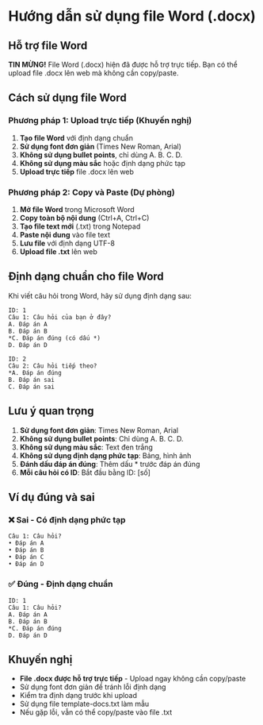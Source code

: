 # Hướng dẫn sử dụng file Word (.docx)

## Hỗ trợ file Word

**TIN MỪNG!** File Word (.docx) hiện đã được hỗ trợ trực tiếp. Bạn có thể upload file .docx lên web mà không cần copy/paste.

## Cách sử dụng file Word

### Phương pháp 1: Upload trực tiếp (Khuyến nghị)
1. **Tạo file Word** với định dạng chuẩn
2. **Sử dụng font đơn giản** (Times New Roman, Arial)
3. **Không sử dụng bullet points**, chỉ dùng A. B. C. D.
4. **Không sử dụng màu sắc** hoặc định dạng phức tạp
5. **Upload trực tiếp** file .docx lên web

### Phương pháp 2: Copy và Paste (Dự phòng)
1. **Mở file Word** trong Microsoft Word
2. **Copy toàn bộ nội dung** (Ctrl+A, Ctrl+C)
3. **Tạo file text mới** (.txt) trong Notepad
4. **Paste nội dung** vào file text
5. **Lưu file** với định dạng UTF-8
6. **Upload file .txt** lên web

## Định dạng chuẩn cho file Word

Khi viết câu hỏi trong Word, hãy sử dụng định dạng sau:

```
ID: 1
Câu 1: Câu hỏi của bạn ở đây?
A. Đáp án A
B. Đáp án B
*C. Đáp án đúng (có dấu *)
D. Đáp án D

ID: 2
Câu 2: Câu hỏi tiếp theo?
*A. Đáp án đúng
B. Đáp án sai
C. Đáp án sai
```

## Lưu ý quan trọng

1. **Sử dụng font đơn giản**: Times New Roman, Arial
2. **Không sử dụng bullet points**: Chỉ dùng A. B. C. D.
3. **Không sử dụng màu sắc**: Text đen trắng
4. **Không sử dụng định dạng phức tạp**: Bảng, hình ảnh
5. **Đánh dấu đáp án đúng**: Thêm dấu * trước đáp án đúng
6. **Mỗi câu hỏi có ID**: Bắt đầu bằng ID: [số]

## Ví dụ đúng và sai

### ❌ Sai - Có định dạng phức tạp
```
Câu 1: Câu hỏi?
• Đáp án A
• Đáp án B  
• Đáp án C
• Đáp án D
```

### ✅ Đúng - Định dạng chuẩn
```
ID: 1
Câu 1: Câu hỏi?
A. Đáp án A
B. Đáp án B
*C. Đáp án đúng
D. Đáp án D
```

## Khuyến nghị

- **File .docx được hỗ trợ trực tiếp** - Upload ngay không cần copy/paste
- Sử dụng font đơn giản để tránh lỗi định dạng
- Kiểm tra định dạng trước khi upload
- Sử dụng file template-docs.txt làm mẫu
- Nếu gặp lỗi, vẫn có thể copy/paste vào file .txt 